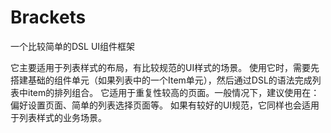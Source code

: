 # Brackets
一个比较简单的DSL UI组件框架

它主要适用于列表样式的布局，有比较规范的UI样式的场景。
使用它时，需要先搭建基础的组件单元（如果列表中的一个Item单元），然后通过DSL的语法完成列表中item的排列组合。
它适用于重复性较高的页面。一般情况下，建议使用在：偏好设置页面、简单的列表选择页面等。
如果有较好的UI规范，它同样也会适用于列表样式的业务场景。
